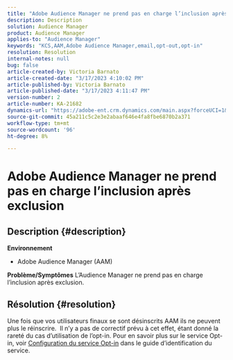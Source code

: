 ```yaml
---
title: "Adobe Audience Manager ne prend pas en charge l’inclusion après exclusion"
description: Description
solution: Audience Manager
product: Audience Manager
applies-to: "Audience Manager"
keywords: "KCS,AAM,Adobe Audience Manager,email,opt-out,opt-in"
resolution: Resolution
internal-notes: null
bug: false
article-created-by: Victoria Barnato
article-created-date: "3/17/2023 4:10:02 PM"
article-published-by: Victoria Barnato
article-published-date: "3/17/2023 4:11:47 PM"
version-number: 2
article-number: KA-21682
dynamics-url: "https://adobe-ent.crm.dynamics.com/main.aspx?forceUCI=1&pagetype=entityrecord&etn=knowledgearticle&id=a73aa527-dec4-ed11-83ff-6045bd0065f9"
source-git-commit: 45a211c5c2e3e2abaaf646e4fa8fbe6870b2a371
workflow-type: tm+mt
source-wordcount: '96'
ht-degree: 8%

---
```


# Adobe Audience Manager ne prend pas en charge l’inclusion après exclusion

## Description {#description}

<b>Environnement</b>
- Adobe Audience Manager (AAM)

<b>Problème/Symptômes</b>
L’Audience Manager ne prend pas en charge l’inclusion après exclusion.


## Résolution {#resolution}


Une fois que vos utilisateurs finaux se sont désinscrits AAM ils ne peuvent plus le réinscrire.  Il n’y a pas de correctif prévu à cet effet, étant donné la rareté du cas d’utilisation de l’opt-in. Pour en savoir plus sur le service Opt-in, voir [Configuration du service Opt-in](https://experienceleague.adobe.com/docs/id-service/using/implementation/opt-in-service/getting-started.html) dans le guide d’identification du service.
